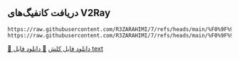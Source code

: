 ## دریافت کانفیگ‌های V2Ray

```url
https://raw.githubusercontent.com/R3ZARAHIMI/7/refs/heads/main/%F0%9F%94%B0Configs%F0%9F%94%B0.yaml
https://raw.githubusercontent.com/R3ZARAHIMI/7/refs/heads/main/%F0%9F%94%B0Configs%F0%9F%94%B0.txt
```

[💾 دانلود فایل کلش](https://raw.githubusercontent.com/R3ZARAHIMI/7/refs/heads/main/%F0%9F%94%B0Configs%F0%9F%94%B0.yaml)
[💾 دانلود فایل text](https://raw.githubusercontent.com/R3ZARAHIMI/7/refs/heads/main/%F0%9F%94%B0Configs%F0%9F%94%B0.txt)
